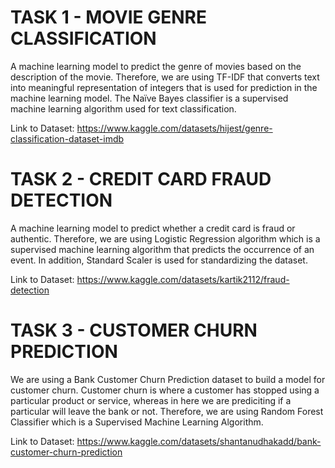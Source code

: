 # TASK 1 - MOVIE GENRE CLASSIFICATION
A machine learning model to predict the genre of movies based on the description of the movie. Therefore, we are using TF-IDF that converts text into meaningful representation of integers that is used for prediction in the machine learning model. The Naïve Bayes classifier is a supervised machine learning algorithm used for text classification.

Link to Dataset: https://www.kaggle.com/datasets/hijest/genre-classification-dataset-imdb

# TASK 2 - CREDIT CARD FRAUD DETECTION
A machine learning model to predict whether a credit card is fraud or authentic. Therefore, we are using Logistic Regression algorithm which is a supervised machine learning algorithm that predicts the occurrence of an event. In addition, Standard Scaler is used for standardizing the dataset.

Link to Dataset: https://www.kaggle.com/datasets/kartik2112/fraud-detection

# TASK 3 - CUSTOMER CHURN PREDICTION
We are using a Bank Customer Churn Prediction dataset to build a model for customer churn. Customer churn is where a customer has stopped using a particular product or service, whereas in here we are prediciting if a particular will leave the bank or not. Therefore, we are using Random Forest Classifier which is a Supervised Machine Learning Algorithm.

Link to Dataset: https://www.kaggle.com/datasets/shantanudhakadd/bank-customer-churn-prediction
